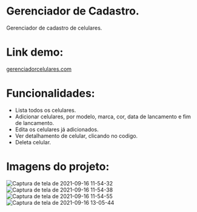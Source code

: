 # Gerenciador de Cadastro.
Gerenciador de cadastro de celulares.

# Link demo:

[gerenciadorcelulares.com](pathetic-rail.surge.sh)

# Funcionalidades:

- Lista todos os celulares.
- Adicionar celulares, por modelo, marca, cor, data de lancamento e fim de lancamento.
- Edita os celulares já adicionados.
- Ver detalhamento de celular, clicando no codigo.
- Deleta celular.

# Imagens do projeto:

![Captura de tela de 2021-09-16 11-54-32](https://user-images.githubusercontent.com/81453546/133635740-7dc33dee-e21f-46b7-836d-553e0c2973c1.png)
![Captura de tela de 2021-09-16 11-54-38](https://user-images.githubusercontent.com/81453546/133635746-8171242c-d7c3-4a2c-ba79-1d5caf1ba315.png)
![Captura de tela de 2021-09-16 11-54-55](https://user-images.githubusercontent.com/81453546/133635749-276f97bb-ff52-446e-bf5a-b3e4d3adb2cd.png)
![Captura de tela de 2021-09-16 13-05-44](https://user-images.githubusercontent.com/81453546/133648877-888d57b6-a067-408f-b8fe-da963f9378bc.png)
